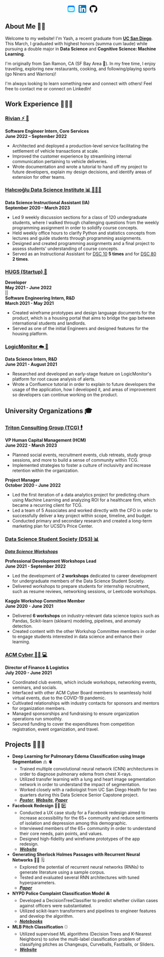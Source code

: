 ---
---
<center>
<a href="mailto: ypotdar@ucsd.edu" ><img src="assets/Email_Logo.png" alt="Email Logo" width="25" /></a> &nbsp; 
<a href="https://www.linkedin.com/in/yashmpotdar/" target = "_blank"><img src="assets/LinkedIn_Logo.png" alt="LinkedIn Logo" width="25" /></a> &nbsp; 
<a href="https://github.com/YashPotdar" target = "_blank"><img src="assets/Github_Logo.png" alt="Github Logo" width="25" /></a>
</center>

## About Me ✌🏽

Welcome to my website! I'm Yash, a recent graduate from <a href="https://www.ucsd.edu/" target = "_blank">**UC San Diego**</a>. This March, I graduated with highest honors (summa cum laude) while pursuing a double major in **Data Science** and **Cognitive Science: Machine Learning**.

I'm originally from San Ramon, CA (SF Bay Area 🌉). In my free time, I enjoy traveling, exploring new restaurants, cooking, and following/playing sports (go Niners and Warriors)!

I'm always looking to learn something new and connect with others! Feel free to contact me or connect on LinkedIn!

## Work Experience 🧑🏽‍💻

### <a href="https://rivian.com/" target = "_blank">Rivian ⚡ 🚙</a>
**Software Engineer Intern, Core Services** <br>
**June 2022 – September 2022**
- Architected and deployed a production-level service facilitating the settlement of vehicle transactions at scale.
- Improved the customer experience by streamlining internal communication pertaining to vehicle deliveries.
- Wrote documentation and wrote a tutorial to hand off my project to future developers, explain my design decisions, and identify areas of extension for other teams.

### <a href="https://datascience.ucsd.edu/" target = "_blank">Halıcıoğlu Data Science Institute 📊 🧑🏽‍🏫</a>
**Data Science Instructional Assistant (IA)** <br>
**September 2020 – March 2023**
- Led 9 weekly discussion sections for a class of 120 undergraduate students, where I walked through challenging questions from the weekly programming assignment in order to solidify course concepts.
- Held weekly office hours to clarify Python and statistics concepts from lectures and guide students through programming assignments.
- Designed and created programming assignments and a final project to assess students' understanding of course concepts.
- Served as an Instructional Assistant for <a href="https://dsc10.com/" target = "_blank">DSC 10</a> **5 times** and for <a href="https://dsc80.com/" target = "_blank">DSC 80</a> **2 times**.

### <a href="https://wefunder.com/hugs" target = "_blank">HUGS (Startup) 🏡</a>
**Developer** <br>
**May 2021 - June 2022** <br>
||<br>
**Software Engineering Intern, R&D** <br>
**March 2021 - May 2021**
- Created wireframe prototypes and design language documents for the product, which is a housing portal that aims to bridge the gap between international students and landlords.
- Served as one of the initial Engineers and designed features for the housing platform.

### <a href="https://www.logicmonitor.com/" target = "_blank">LogicMonitor ☁️ 🤖</a>
**Data Science Intern, R&D** <br>
**June 2021 - August 2021**
- Researched and developed an early-stage feature on LogicMonitor's platform for root cause analysis of alerts. 
- Wrote a Confluence tutorial in order to explain to future developers the usage of the application, how I developed it, and areas of improvement so developers can continue working on the product.



## University Organizations 🎓

### <a href="https://www.ucsdtcg.org/" target = "_blank">Triton Consulting Group (TCG) 🕴️</a>
**VP Human Capital Management (HCM)** <br>
**June 2022 - March 2023**
- Planned social events, recruitment events, club retreats, study group sessions, and more to build a sense of community within TCG. 
- Implemented strategies to foster a culture of inclusivity and increase retention within the organization.

**Project Manager** <br>
**October 2020 - June 2022**
- Led the first iteration of a data analytics project for predicting churn using Machine Learning and analyzing ROI for a healthcare firm, which became a recurring client for TCG.
- Led a team of 5 Associates and worked directly with the CFO in order to successfully deliver a key project within scope, timeline, and budget.  
- Conducted primary and secondary research and created a long-term marketing plan for UCSD’s Price Center.

### <a href="https://ds3.ucsd.edu/" target = "_blank">Data Science Student Society (DS3) 📊</a>
[***Data Science Workshops***](workshops)
<!-- <a href="https://ds3.ucsd.edu/" target = "_blank">Data Science Student Society (DS3) 📊</a> -->

**Professional Development Workshops Lead** <br>
**June 2021 - September 2022**
- Led the development of **2 workshops** dedicated to career development for undergraduate members of the Data Science Student Society.
- Delivered workshops to prepare students for internship recruitment, such as resume reviews, networking sessions, or Leetcode workshops.

**Kaggle Workshop Committee Member** <br>
**June 2020 - June 2021**
- Delivered **6 workshops** on industry-relevant data science topics such as Pandas, Scikit-learn (sklearn) modeling, pipelines, and anomaly detection.
- Created content with the other Workshop Committee members in order to engage students interested in data science and enhance their learning.

### <a href="https://acmucsd.com/communities#Cyber" target = "_blank">ACM Cyber 🥷🏼 💻</a>
**Director of Finance & Logistics** <br>
**July 2020 - June 2021**
- Coordinated club events, which include workshops, networking events, seminars, and socials.
- Interfaced with other ACM Cyber Board members to seamlessly hold virtual events, due to the COVID-19 pandemic.
- Cultivated relationships with industry contacts for sponsors and mentors for organization members.
- Managed sponsorships and fundraising to ensure organization operations run smoothly. 
- Secured funding to cover the expenditures from competition registration, event organization, and travel.

## Projects 🧑🏽‍🍳

- **Deep Learning for Pulmonary Edema Classification using Image Segmentation** 🫁 🫀 
    - Trained multiple convolutional neural network (CNN) architectures in order to diagnose pulmonary edema from chest X-rays.
    - Utilized transfer learning with a lung and heart image segmentation network in order to understand the impact of segmentation.
    - Worked closely with a radiologist from UC San Diego Health for two quarters during this Data Science Senior Capstone project.
    - <a href="assets/DeepLearningEdemaPoster.png" target = "_blank">***Poster***</a>, <a href="https://yashpotdar.github.io/deep-learning-pulmonary-edema/" target = "_blank">***Website***</a>, <a href="assets/Deep_Learning_Edema.pdf" target = "_blank">***Paper***</a>
- **Facebook Redesign** 🧓🏽 #️⃣ 
    - Conducted a UX case study for a Facebook redesign aimed to increase accessibility for the 65+ community and reduce sentiments of isolation and depression among this demographic.
    - Interviewed members of the 65+ community in order to understand their core needs, pain points, and values.
    - Designed high-fidelity and wireframe prototypes of the app redesign.
    - <a href="https://yashpotdar.github.io/facebook-redesign/" target = "_blank">***Website***</a>
- **Generating Sherlock Holmes Passages with Recurrent Neural Networks** 🕵️‍♂️ 🗒️ 
    - Explored the potential of recurrent neural networks (RNNs) to generate literature using a sample corpus.
    - Tested and evaluated several RNN architectures with tuned hyperparameters.
    - <a href="assets/Generating_Passages_RNN.pdf" target = "_blank">***Paper***</a>
- **NYPD Police Complaint Classification Model** 🚔
    - Developed a DecisionTreeClassifier to predict whether civilian cases against officers were substantiated.
    - Utilized scikit-learn transformers and pipelines to engineer features and develop the algorithm.
    - <a href="https://github.com/YashPotdar/NYPD_Civilian_Complaints" target = "_blank">***Notebooks***</a>
- **MLB Pitch Classification** ⚾ 
    - Utilized supervised ML algorithms (Decision Trees and K-Nearest Neighbors) to solve the multi-label classification problem of classifying pitches as Changeups, Curveballs, Fastballs, or Sliders.
    - <a href="https://www.kaggle.com/yashpotdar/mlb-pitch-classification-by-knn-and-decision-trees" target = "_blank">***Website***</a>
